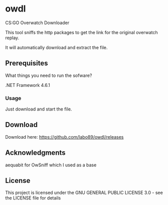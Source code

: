 # owdl
CS:GO Overwatch Downloader

This tool sniffs the http packages to get the link for the original overwatch replay.

It will automatically download and extract the file.

## Prerequisites
What things you need to run the sofware?

.NET Framework 4.6.1
### Usage
Just download and start the file.

## Download
Download here: https://github.com/labo89/owdl/releases

## Acknowledgments
aequabit for OwSniff which I used as a base

## License
This project is licensed under the GNU GENERAL PUBLIC LICENSE 3.0 - see the LICENSE file for details
